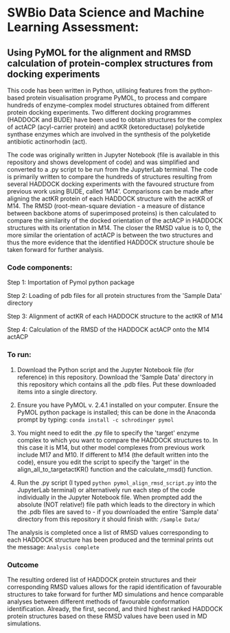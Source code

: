 # SWBio Data Science and Machine Learning Assessment:
## Using PyMOL for the alignment and RMSD calculation of protein-complex structures from docking experiments

This code has been written in Python, utilising features from the python-based protein visualisation programe PyMOL, to process and compare hundreds of enzyme-complex model structures obtained from different protein docking experiments. Two different docking programmes (HADDOCK and BUDE) have been used to obtain structures for the complex of actACP (acyl-carrier protein) and actKR (ketoreductase) polyketide synthase enzymes which are involved in the synthesis of the polyketide antibiotic actinorhodin (act).

The code was originally written in Jupyter Notebook (file is available in this repository and shows development of code) and was simplified and converted to a .py script to be run from the JupyterLab terminal.  The code is primarily written to compare the hundreds of structures resulting from several HADDOCK docking experiments with the favoured structure from previous work using BUDE, called 'M14'. Comparisons can be made after aligning the actKR protein of each HADDOCK structure with the actKR of M14. The RMSD (root-mean-square deviation - a measure of distance between backbone atoms of superimposed proteins) is then calculated to compare the similarity of the docked orientation of the actACP in HADDOCK structures with its orientation in M14. The closer the RMSD value is to 0, the more similar the orientation of actACP is between the two structures and thus the more evidence that the identified HADDOCK structure shoule be taken forward for further analysis.


### Code components:

Step 1: Importation of Pymol python package

Step 2: Loading of pdb files for all protein structures from the 'Sample Data' directory

Step 3: Alignment of actKR of each HADDOCK structure to the actKR of M14

Step 4: Calculation of the RMSD of the HADDOCK actACP onto the M14 actACP


### To run:

1. Download the Python script and the Jupyter Notebook file (for reference) in this repository. Download the 'Sample Data' directory in this repository which contains all the .pdb files. Put these downloaded items into a single directory. 

2. Ensure you have PyMOL v. 2.4.1 installed on your computer. Ensure the PyMOL python package is installed; this can be done in the Anaconda prompt by typing:
```conda install -c schrodinger pymol``` 

3. You might need to edit the .py file to specify the 'target' enzyme complex to which you want to compare the HADDOCK structures to. In this case it is M14, but other model complexes from previous work include M17 and M10. If different to M14 (the default written into the code), ensure you edit the script to specify the 'target' in the align_all_to_targetactKR() function and the calculate_rmsd() function. 

4. Run the .py script (I typed ```python pymol_align_rmsd_script.py``` into the JupyterLab terminal) or alternatively run each step of the code individually in the Jupyter Notebook file. When prompted add the absolute (NOT relative!) file path which leads to the directory in which the .pdb files are saved to - if you downloaded the entire 'Sample data' directory from this repository it should finish with: ```/Sample Data/```

The analysis is completed once a list of RMSD values corresponding to each HADDOCK structure has been produced and the terminal prints out the message: ```Analysis complete```


### Outcome
The resulting ordered list of HADDOCK protein structures and their corresponding RMSD values allows for the rapid identification of favourable structures to take forward for further MD simulations and hence comparable analyses between different methods of favourable conformation identification. Already, the first, second, and third highest ranked HADDOCK protein structures based on these RMSD values have been used in MD simulations.




 

